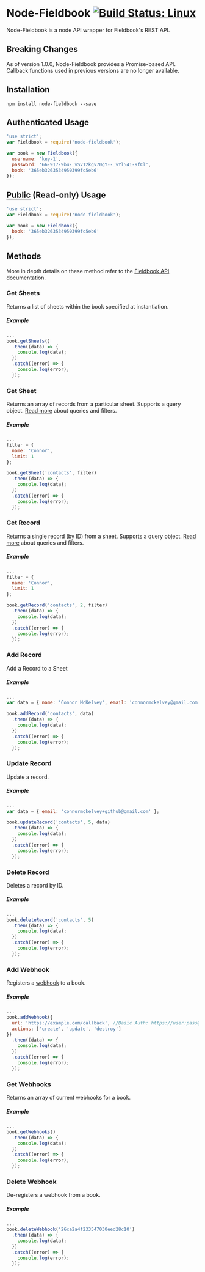 # Node-Fieldbook [![Build Status: Linux](https://travis-ci.org/connormckelvey/node-fieldbook.svg?branch=master)](https://travis-ci.org/connormckelvey/node-fieldbook)

Node-Fieldbook is a node API wrapper for Fieldbook's REST API.

## Breaking Changes
As of version 1.0.0, Node-Fieldbook provides a Promise-based API. Callback functions used in previous versions are no longer available.

## Installation
`npm install node-fieldbook --save`

## Authenticated Usage
```javascript
'use strict';
var Fieldbook = require('node-fieldbook');

var book = new Fieldbook({
  username: 'key-1',
  password: '66-917-9bu-_vSv12kgv70gY--_vYl541-9fCl',
  book: '365eb3263534950399fc5eb6'
});
```

## [Public](https://github.com/fieldbook/api-docs/blob/master/reference.md#public-read-only-access) (Read-only) Usage
```javascript
'use strict';
var Fieldbook = require('node-fieldbook');

var book = new Fieldbook({
  book: '365eb3263534950399fc5eb6'
});
```

## Methods
More in depth details on these method refer to the [Fieldbook API](https://github.com/fieldbook/api-docs/blob/master/reference.md) documentation.

### Get Sheets
Returns a list of sheets within the book specified at instantiation.

##### Example
```javascript
...
book.getSheets()
  .then((data) => {
    console.log(data);
  })
  .catch((error) => {
    console.log(error);
  });
```

### Get Sheet
Returns an array of records from a particular sheet. Supports a query object. [Read more](https://github.com/fieldbook/api-docs/blob/master/reference.md#sheet-queries) about queries and filters.

##### Example
```javascript
...
filter = {
  name: 'Connor',
  limit: 1
};

book.getSheet('contacts', filter)
  .then((data) => {
    console.log(data);
  })
  .catch((error) => {
    console.log(error);
  });
```

### Get Record
Returns a single record (by ID) from a sheet. Supports a query object. [Read more](https://github.com/fieldbook/api-docs/blob/master/reference.md#sheet-queries) about queries and filters.

##### Example
```javascript
...
filter = {
  name: 'Connor',
  limit: 1
};

book.getRecord('contacts', 2, filter)
  .then((data) => {
    console.log(data);
  })
  .catch((error) => {
    console.log(error);
  });
```

### Add Record
Add a Record to a Sheet

##### Example
```javascript
...
var data = { name: 'Connor McKelvey', email: 'connormckelvey@gmail.com' };

book.addRecord('contacts', data)
  .then((data) => {
    console.log(data);
  })
  .catch((error) => {
    console.log(error);
  });
```

### Update Record
Update a record.

##### Example
```javascript
...
var data = { email: 'connormckelvey+github@gmail.com' };

book.updateRecord('contacts', 5, data)
  .then((data) => {
    console.log(data);
  })
  .catch((error) => {
    console.log(error);
  });
```

### Delete Record
Deletes a record by ID.

##### Example
```javascript
...
book.deleteRecord('contacts', 5)
  .then((data) => {
    console.log(data);
  })
  .catch((error) => {
    console.log(error);
  });
```

### Add Webhook
Registers a [webhook](https://github.com/fieldbook/api-docs/blob/master/reference.md#webhooks) to a book.

##### Example
```javascript
...
book.addWebhook({
  url: 'https://example.com/callback', //Basic Auth: https://user:pass@example.com/callback
  actions: ['create', 'update', 'destroy']
})
  .then((data) => {
    console.log(data);
  })
  .catch((error) => {
    console.log(error);
  });
```

### Get Webhooks
Returns an array of current webhooks for a book.

##### Example
```javascript
...
book.getWebhooks()
  .then((data) => {
    console.log(data);
  })
  .catch((error) => {
    console.log(error);
  });
```

### Delete Webhook
De-registers a webhook from a book.

##### Example
```javascript
...
book.deleteWebhook('26ca2a4f233547030eed28c10')
  .then((data) => {
    console.log(data);
  })
  .catch((error) => {
    console.log(error);
  });
```
